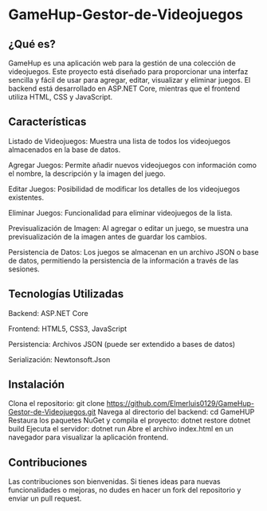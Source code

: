 # GameHup-Gestor-de-Videojuegos
¿Qué es?
-
GameHup es una aplicación web para la gestión de una colección de videojuegos. Este proyecto está diseñado para proporcionar una interfaz sencilla y fácil de usar para agregar, editar, visualizar y eliminar juegos. El backend está desarrollado en ASP.NET Core, mientras que el frontend utiliza HTML, CSS y JavaScript.

Características
-
Listado de Videojuegos: Muestra una lista de todos los videojuegos almacenados en la base de datos.

Agregar Juegos: Permite añadir nuevos videojuegos con información como el nombre, la descripción y la imagen del juego.

Editar Juegos: Posibilidad de modificar los detalles de los videojuegos existentes.

Eliminar Juegos: Funcionalidad para eliminar videojuegos de la lista.

Previsualización de Imagen: Al agregar o editar un juego, se muestra una previsualización de la imagen antes de guardar los cambios.

Persistencia de Datos: Los juegos se almacenan en un archivo JSON o base de datos, permitiendo la persistencia de la información a través de las sesiones.

Tecnologías Utilizadas
-
Backend: ASP.NET Core

Frontend: HTML5, CSS3, JavaScript

Persistencia: Archivos JSON (puede ser extendido a bases de datos)

Serialización: Newtonsoft.Json

Instalación
-
Clona el repositorio: git clone https://github.com/Elmerluis0129/GameHup-Gestor-de-Videojuegos.git
Navega al directorio del backend:
cd GameHUP
Restaura los paquetes NuGet y compila el proyecto:
dotnet restore
dotnet build
Ejecuta el servidor:
dotnet run
Abre el archivo index.html en un navegador para visualizar la aplicación frontend.

Contribuciones
-
Las contribuciones son bienvenidas. Si tienes ideas para nuevas funcionalidades o mejoras, no dudes en hacer un fork del repositorio y enviar un pull request.
